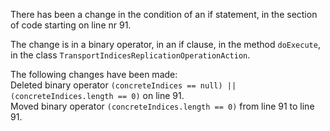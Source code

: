 There has been a change in the condition of an if statement, in the section of code starting on line nr 91.
  
The change is in a binary operator, in an if clause, in the method ```doExecute```, in the class ```TransportIndicesReplicationOperationAction```.
  
The following changes have been made:  
Deleted binary operator ```(concreteIndices == null) || (concreteIndices.length == 0)``` on line 91.  
Moved binary operator ```(concreteIndices.length == 0)``` from line 91 to line 91.  
